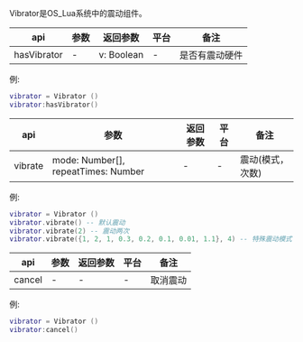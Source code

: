 Vibrator是OS_Lua系统中的震动组件。

| api  |参数   |返回参数   |平台   |备注|
| ------------ | ------------ | ------------ | ------------ |------------ |
|    hasVibrator    |  -    |  v: Boolean   |  -   |   是否有震动硬件    |

例:
```lua
vibrator = Vibrator ()
vibrator:hasVibrator()
```

| api  |参数   |返回参数   |平台   |备注|
| ------------ | ------------ | ------------ | ------------ |------------ |
|    vibrate    |  mode: Number[], repeatTimes: Number    |  -   |  -   |    震动(模式，次数)   |

例:
```lua
vibrator = Vibrator ()
vibrator.vibrate() -- 默认震动
vibrator.vibrate(2) -- 震动两次
vibrator.vibrate({1, 2, 1, 0.3, 0.2, 0.1, 0.01, 1.1}, 4) -- 特殊震动模式
```

| api  |参数   |返回参数   |平台   |备注|
| ------------ | ------------ | ------------ | ------------ |------------ |
|   cancel     |  -    |  -   |  -   |    取消震动   |

例:
```lua
vibrator = Vibrator ()
vibrator:cancel()
```


